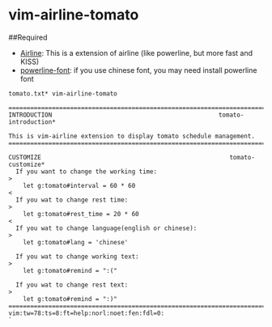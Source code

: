 vim-airline-tomato
==================

##Required
* [Airline](https://github.com/bling/vim-airline): This is a extension of airline (like powerline, but more fast and KISS)
* [powerline-font](https://github.com/Lokaltog/powerline-fonts): if you use chinese font, you may need install powerline font
  
  
```
tomato.txt* vim-airline-tomato

==============================================================================
INTRODUCTION                                              tomato-introduction*

This is vim-airline extension to display tomato schedule management.
==============================================================================

CUSTOMIZE                                                    tomato-customize*
  If you want to change the working time:
>
    let g:tomato#interval = 60 * 60
<
  If you wat to change rest time:
>
    let g:tomato#rest_time = 20 * 60
<
  If you wat to change language(english or chinese):
>
    let g:tomato#lang = 'chinese'

  If you wat to change working text:
>
    let g:tomato#remind = ":("

  If you wat to change rest text:
>
    let g:tomato#remind = ":)"
==============================================================================
vim:tw=78:ts=8:ft=help:norl:noet:fen:fdl=0:
`
